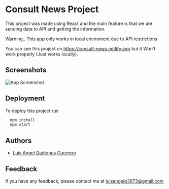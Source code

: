# Consult News Project

This project was made using React and the main feature is that we are sending data to API and getting the information.

Warning.. This app only works in local enviroment due to API restrictions

You can see this project on https://consult-news.netlify.app but it Won't work properly (Just works locally).

## Screenshots

![App Screenshot](https://d33wubrfki0l68.cloudfront.net/615804c212fa2e0008dc1629/screenshot_2021-10-02-07-07-08-0000.png)


## Deployment

To deploy this project run

```bash
  npm install
  npm start
```

  
## Authors

- [Luis Angel Quiñones Guerrero](https://github.com/luisangelq)

  
## Feedback

If you have any feedback, please contact me at luisangelq3673@gmail.com
